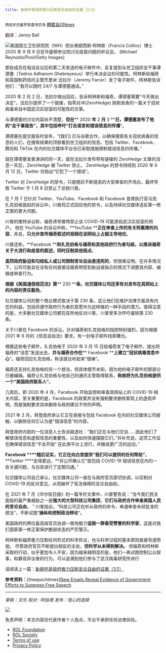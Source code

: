 ```yaml
---
title: 新邮件是政府极力压制言论自由的证据（2/2）
---
```

`西班牙巴塞罗那喜悦农场` [轉載自GNews](https://gnews.org/zh-hans/1783195/)

翻译：Jenny Ball

![](https://assets.gnews.org/wp-content/uploads/2021/12/Francis-Collins-1-700x420-1.jpg)美国国立卫生研究院（NIH）院长弗朗西斯·柯林斯（Francis Collins）博士 2020 年 9 月 9 日在华盛顿参议院讨论疫苗问题的听证会。 (Michael Reynolds/Pool/Getty Images)

那些成员在电话会议后和第二天发送的电子邮件中，反复提到与世卫组织总干事谭德塞（Tedros Adhanom Ghebreyesus）举行未决会议的可能性。柯林斯给福奇和英国制药信托主管杰里米·法拉尔（Jeremy Farrar）发了电子邮件，柯林斯告诉他们：“我可以随时 24/7 与谭德塞通话。”

2020 年 2 月 2 日，法拉尔做出回应，告诉柯林斯和福奇，谭德塞需要“今天做出决定”。法拉尔提供了一个链接，指零对冲(ZeroHedge) 刚刚发表的一篇关于冠状病毒来自中国武汉实验室的可能性的文章。

与谭德塞的讨论内容尚不清楚，**但在**** 2020 ****年**** 2 ****月**** 3 ****日，谭德塞发布了他的“总干事报告”，其中包括呼吁“打击谣言和错误信息的传播**”。

谭德塞在提交报告时宣布，“[我们] 已与谷歌合作，以确保搜索有关冠状病毒的信息的人们，在搜索结果的顶部看到世卫组织的信息。包括 Twitter、Facebook、腾讯和 TikTok 在内的社交媒体平台也已采取措施限制错误信息的传播。”

就在谭德塞发表演讲的同一天，就在法拉尔发布带有链接的 ZeroHedge 文章的消息一天后，ZeroHedge 被 Twitter 禁止。 ZeroHedge 的禁令持续到 2020 年 6 月 12 日，Twitter 仅指出“它犯了一个错误”。

Twitter 对 ZeroHedge 的禁令，只是随后不断提高的大型审查的开场白，最终导致 Twitter 于 1 月 8 日禁止了总统川普。

在 7 月 7 日针对 Twitter、YouTube、Facebook 和 Facebook 首席执行官马克·扎克伯格提起的诉讼中，川普将正式回应他的禁令，以及持续社交媒体违反第一修正案的更大问题。

川普的推特诉讼称，福奇诱导推特禁止谈 COVID-19 可能源自武汉实验室的用户。 他在 YouTube 的诉讼中称，**YouTube ****正在审查上传的有关羟氯喹的内容**，并且，**只允许宣传福奇叙述的视频在该网站上占据主导地位**。

川普还称，**Facebook ****和扎克伯格与福奇和其他政府行为者勾结，以推进福奇关于大流行和疫苗的叙述，同时压制其他观点**。

**虽然政府胁迫和勾结私人或公司限制言论自由是违宪的**，但很难证明。在许多情况下，公司可能会在没有任何直接证据表明受到胁迫或指示的情况下调整其内容、编辑或审查行为。

**根据《美国通信规范法》第**** 230 ****条，社交媒体公司还享有对发布在其网站上的内容的责任豁免**。

社交媒体公司的整个商业模式取决于第 230 条，这让他们在维护法律方面具有内在的利益，包括将遵守政府行为者的意愿作为这样做的一种手段的潜力。值得注意的是，大多数社交媒体公司都在狂热地反对川普，川普曾多次呼吁废除第 230 条。

关于川普在 Facebook 的诉讼，针对福奇和扎克伯格的指控特别强烈，因为根据 2021 年 6 月的《信息自由法》要求，有一封电子邮件线索曝光。

根据这些电子邮件，扎克伯格于 2020 年 3 月 15 日给福奇发了电子邮件，提出将福奇的“消息”发送出去，**并与福奇合作在**** Facebook ****上建立“冠状病毒信息中心**”。福奇回应扎克伯格，称该提议听起来“很棒”。

福奇还支持扎克伯格的另一个想法，但具体细节未知，因为他的电子邮件的那部分已被编辑。福奇让扎克伯格与他自己的通讯主管取得联系，**称她将为扎克伯格提供一个“美国政府联系人”**。

几周后，即 2020 年 4 月，Facebook 开始监控和审查其网站上的 COVID-19 相关内容。至关重要的是，Facebook 的政策并没有强制要求删除客观上的虚假声明，而是强制要求具体删除与政府建议不符的声明。

2021 年 2 月，拜登政府承认它正在直接与包括 Facebook 在内的社交媒体公司接触，以删除任何它认为是“错误信息”的内容。

拜登政府内部的一位消息人士告诉路透社：“我们正在与他们交谈……因此他们了解错误信息和虚假信息的重要性，以及如何快速摆脱它们，”并补充说，这项工作旨在确保错误信息“不会开始” 在此类平台上流行，并酿成更广泛的运动。”

**Facebook ****随后证实，它正在向白宫提供“我们可以提供的任何帮助”**。**Twitter ****走得更远，**并公开确认它“就包括 COVID-19 错误信息在内的一些关键问题，与白宫进行了定期沟通。”

社交媒体公司自己承认，社交媒体公司一直在与政府官员密切协调，以压制对 COVID-19 的反对意见，从而破坏了宪法保障的言论自由权。

在 2021 年 7 月《华尔街日报》的一篇专栏文章中，川普警告说：“当今我们民主面临的最严重威胁之一是**强大的大型科技公司集团**，**它们与政府合作审查美国人民的言论自由**。 ” 川普指出，“科技公司正在听从政府的命令，串通审查未经批准的想法”，不断试图“**操纵和控制政治辩论**”。

美国政府的两位最高级官员协调一致地极力**诋毁一群备受赞誉的科学家**，这是对我们国家第一修正案保护脆弱状态的严厉警示。

柯林斯和福奇极力压制任何形式的科学异议，也与科学过程的基本原则直接背道而驰。 尽管政府官员不断提出相反的主张，**但科学从未得到解决。** 但福奇和柯林斯采取的行动，似乎更加令人不安，因为越来越明显的是，他们一再试图控制公众叙事，和静音异议者的行为，可以追溯到他们参与了武汉病毒研究所进行

请阅读上一篇：[新邮件是政府极力压制言论自由的证据（1/2）](https://gnews.org/zh-hans/1783170/)

**参考资料：**[theepochtimes][New Emails Reveal Evidence of Government Efforts to Suppress Free Speech](https://www.theepochtimes.com/new-emails-reveal-evidence-of-government-efforts-to-suppress-free-speech_4171310.html?utm_source=News&amp;utm_campaign=breaking-2021-12-22-1&amp;utm_medium=email&amp;est=F%2FDrCZjUtC85oclAOzZD30IL4ozFlGuhhtN1A9NnaPjIwl7RoaEOnMbXeBequ7n3)

* * *

*审核：文乐*
*校对 : 阿伯塔*
*发布：信心的选择*

![](https://assets.gnews.org/wp-content/uploads/2021/12/GNEWS_CH.-1-3-5.jpeg)

 

免责声明：本文内容仅代表作者个人观点，平台不承担任何法律风险。

- [ROL Foundation](https://rolfoundation.org/)
- [ROL Society](https://rolsociety.org/)
- [Terms of use](https://gnews.org/terms-of-use-3/)
- [Privacy Policy](https://gnews.org/privacy-policy/)
